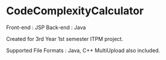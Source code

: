 # CodeComplexityCalculator

Front-end : JSP
Back-end : Java

Created for 3rd Year 1st semester ITPM project.

Supported File Formats : Java, C++
MultiUpload also included.
